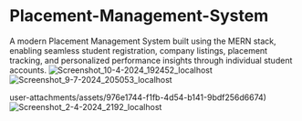 # Placement-Management-System
A modern Placement Management System built using the MERN stack, enabling seamless student registration, company listings, placement tracking, and personalized performance insights through individual student accounts.
![Screenshot_10-4-2024_192452_localhost](https://github.com/user-attachments/assets/05938a31-91f5-46eb-a645-9341931e1f35)
![Screenshot_9-7-2024_205053_localhost](https://github.com/user-attachments/assets/7ec96b5d-197f-4fb0-bcf8-ab0146347109)

user-attachments/assets/976e1744-f1fb-4d54-b141-9bdf256d6674)
![Screenshot_2-4-2024_2192_localhost](https://github.com/user-attachments/assets/cb53de7b-8ac9-43a8-9853-56de8b4de7ee)
